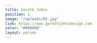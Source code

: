 ```yaml
---
title: Gareth Johns
position: 1
image: "/uploads/02.jpg"
link: https://www.garethjohnsdesign.com
color: "#000000"
layout: person
---
```


